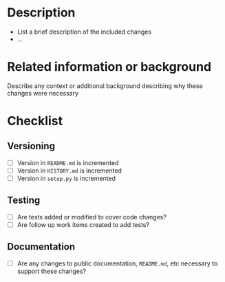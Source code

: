 # Description
- List a brief description of the included changes
- ...

# Related information or background
Describe any context or additional background describing why these changes were necessary

# Checklist

## Versioning
- [ ] Version in `README.md` is incremented
- [ ] Version in `HISTORY.md` is incremented
- [ ] Version in `setup.py` is incremented

## Testing
- [ ] Are tests added or modified to cover code changes?
- [ ] Are follow up work items created to add tests?

## Documentation
- [ ] Are any changes to public documentation, `README.md`, etc necessary to support these changes?
